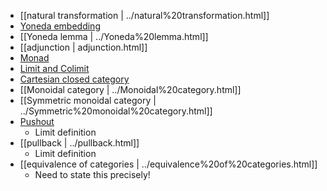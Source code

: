 












-   [[natural transformation | ../natural%20transformation.html]]
-   [Yoneda embedding](Yoneda%20embedding)
-   [[Yoneda lemma | ../Yoneda%20lemma.html]]
-   [[adjunction | adjunction.html]]
-   [Monad](Monad)
-   [Limit and Colimit](Limit%20and%20Colimit)
-   [Cartesian closed category](Cartesian%20closed%20category)
-   [[Monoidal category | ../Monoidal%20category.html]]
-   [[Symmetric monoidal category | ../Symmetric%20monoidal%20category.html]]
-   [Pushout](Pushout)
    -   Limit definition
-   [[pullback | ../pullback.html]]
    -   Limit definition
-   [[equivalence of categories | ../equivalence%20of%20categories.html]]
    -   Need to state this precisely!
